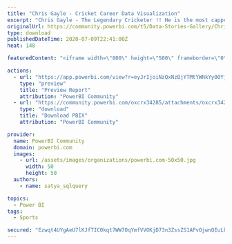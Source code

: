 ```yaml
---
title: "Chris Gayle - Cricket Career Data Visualization"
excerpt: "Chris Gayle - The Legendary Cricketer !! He is the most capped player for the West Indies in international cricket and is the only player to score a"
originalUrl: https://community.powerbi.com/t5/Data-Stories-Gallery/Chris-Gayle-Cricket-Career-Data-Visualization/m-p/1213625
type: download
publishedDateTime: 2020-07-09T22:41:00Z
heat: 148

featuredContent: "<iframe width=\"800\" height=\"500\" frameborder=\"0\" src=\"https://app.powerbi.com/view?r=eyJrIjoiNzQxNzBjYTMtYWNkYy00YjVlLTlkODktN2VlZGI2ZDI2MDlhIiwidCI6IjVhNGYxNmRlLTgwZGEtNDM4Ni1hN2Y3LWZmMGNmM2UyNjEzNCJ9\"></iframe>"

actions:
  - url: "https://app.powerbi.com/view?r=eyJrIjoiNzQxNzBjYTMtYWNkYy00YjVlLTlkODktN2VlZGI2ZDI2MDlhIiwidCI6IjVhNGYxNmRlLTgwZGEtNDM4Ni1hN2Y3LWZmMGNmM2UyNjEzNCJ9"
    type: "preview"
    title: "Preview Report"
    attribution: "PowerBI Community"
  - url: "https://community.powerbi.com/oxcrx34285/attachments/oxcrx34285/DataStoriesGallery/4244/1/Chris%20Gayle%20-%20Hall%20of%20Fame-SQL.pbix"
    type: "download"
    title: "Download PBIX"
    attribution: "PowerBI Community"

provider:
  name: PowerBI Community
  domain: powerbi.com
  images:
    - url: /assets/images/organizations/powerbi.com-50x50.jpg
      width: 50
      height: 50
  authors:
    - name: satya_sqlquery

topics:
  - Power BI
tags:
  - Sports

secured: "Ezwqt4UYgAeU7lKJfTIC0kqt7WW7OqYmfVVOKjD73n3ZssZS1APvOjwnQEuLklH+7osBcHHiXhANBMTTN8CyM766cIA1AL4xOBwazSoDKo62VxA4KIoG4uQsAXfy8r5hTwkeSMXqVufLJiqraQ3fnmZOnn9wnFtaLW0rBNXsSZZ12VhSw6iyYC0vtcTnNuVdUkHgVV2GceAG003i9FEBgJh9bKDFvJzaML/MI6LdA0h9tBZxbSn6LCDYgDrZXZ1Q3BEoPzh7sUF579KIr9vSzA49s+999FyJKkmc94LHhiKnJlbg1IXMpVBDYmSY2KpJLipvTGqBPMcrfrIGd14vZDHEPdUO2eDDJySt3e7wmUZxMokDmENuhrScMdPQ/mMa;LrtwnTC/fxMy0UnyTd+kNQ=="
---
```


